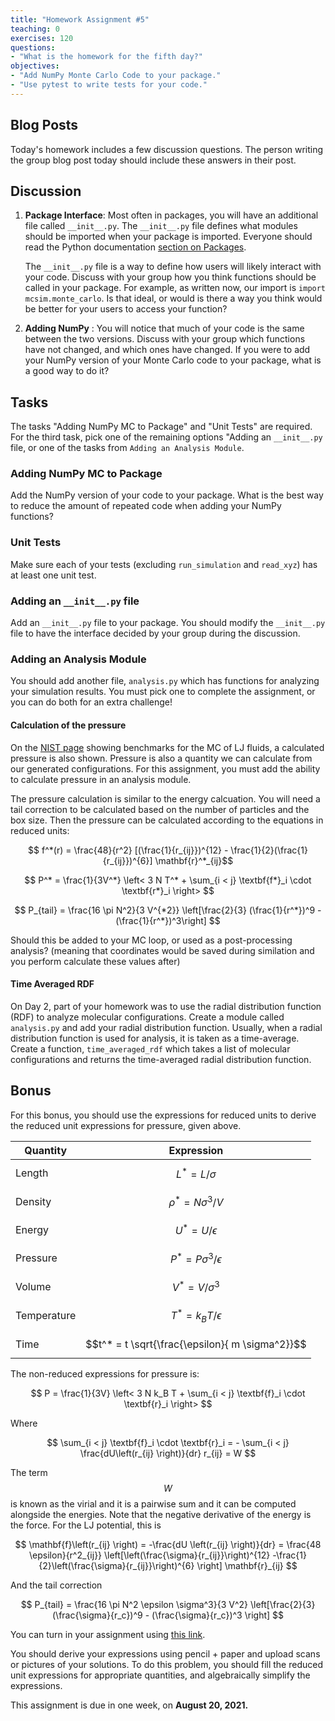 ```yaml
---
title: "Homework Assignment #5"
teaching: 0
exercises: 120
questions:
- "What is the homework for the fifth day?"
objectives:
- "Add NumPy Monte Carlo Code to your package."
- "Use pytest to write tests for your code."
---
```



<script type="text/javascript" async
  src="https://cdnjs.cloudflare.com/ajax/libs/mathjax/2.7.7/MathJax.js?config=TeX-MML-AM_CHTML">
</script>
  
  
## Blog Posts
Today's homework includes a few discussion questions. 
The person writing the group blog post today should include these answers in their post.

## Discussion

1. **Package Interface**: Most often in packages, you will have an additional file called `__init__.py`. 
The `__init__.py` file defines what modules should be imported when your package is imported.
Everyone should read the Python documentation [section on Packages](https://docs.python.org/3/tutorial/modules.html#packages). 

    The `__init__.py` file is a way to define how users will likely interact with your code. 
    Discuss with your group how you think functions should be called in your package.
    For example, as written now, our import is `import mcsim.monte_carlo`. 
    Is that ideal, or would is there a way you think would be better for your users to access your function?

1. **Adding NumPy** : You will notice that much of your code is the same between the two versions.
    Discuss with your group which functions have not changed, and which ones have changed.
    If you were to add your NumPy version of your Monte Carlo code to your package, what is a good way to do it? 

## Tasks

The tasks "Adding NumPy MC to Package" and "Unit Tests" are required. 
For the third task, pick one of the remaining options "Adding an `__init__.py` file, or one of the tasks 
from `Adding an Analysis Module`.

### Adding NumPy MC to Package

Add the NumPy version of your code to your package. 
What is the best way to reduce the amount of repeated code when adding your NumPy functions?

### Unit Tests
Make sure each of your tests (excluding `run_simulation` and `read_xyz`) has at least one unit test. 

### Adding an `__init__.py` file
Add an `__init__.py` file to your package. 
You should modify the `__init__.py` file to have the interface decided by your group during the discussion.


### Adding an Analysis Module

You should add another file, `analysis.py` which has functions for analyzing your simulation results.
You must pick one to complete the assignment, or you can do both for an extra challenge!

#### Calculation of the pressure

On the [NIST page](https://mmlapps.nist.gov/srs/LJ_PURE/mc.htm) showing benchmarks for the MC of LJ fluids, 
a calculated pressure is also shown. 
Pressure is also a quantity we can calculate from our generated configurations.
For this assignment, you must add the ability to calculate pressure in an analysis module.

The pressure calculation is similar to the energy calcuation.
You will need a tail correction to be calculated based on the number of particles and the box size.
Then the pressure can be calculated according to the equations in reduced units:

$$ f^*(r) = \frac{48}{r^2} [(\frac{1}{r_{ij}})^{12} - \frac{1}{2}(\frac{1}{r_{ij}})^{6}] \mathbf{r}^*_{ij}$$

$$ 
P^* = \frac{1}{3V^*} \left< 3 N T^* + \sum_{i < j} \textbf{f*}_i \cdot \textbf{r*}_i  \right>
$$



$$
P_{tail} = \frac{16 \pi N^2}{3 V^{*2}} \left[\frac{2}{3} (\frac{1}{r^*})^9 - (\frac{1}{r^*})^3\right] 
$$

Should this be added to your MC loop, or used as a post-processing analysis? (meaning that coordinates would be saved during similation and you perform calculate these values after)


#### Time Averaged RDF
On Day 2, part of your homework was to use the radial distribution function (RDF) to analyze molecular configurations.
Create a module called `analysis.py` and add your radial distribution function.
Usually, when a radial distribution function is used for analysis, it is taken as a time-average.
Create a function, `time_averaged_rdf` which takes a list of molecular configurations and returns the time-averaged radial distribution function.

## Bonus

For this bonus, you should use the expressions for reduced units to derive the reduced unit expressions for pressure, given above.

Quantity    | Expression
------------|------------
Length      | $$L^*=L / \sigma$$
Density     | $$\rho^* = N \sigma^3 / V$$
Energy      | $$U^* = U / \epsilon$$
Pressure    | $$P^* = P \sigma^3 / \epsilon$$
Volume      | $$V^* = V / \sigma^3 $$
Temperature | $$T^* = k_{B} T / \epsilon $$
Time        | $$t^* = t \sqrt{\frac{\epsilon}{ m \sigma^2}}$$

The non-reduced expressions for pressure is:

$$
	P = \frac{1}{3V} \left< 3 N k_B T + \sum_{i < j} \textbf{f}_i \cdot \textbf{r}_i  \right>
$$

Where 

$$
	\sum_{i < j} \textbf{f}_i \cdot \textbf{r}_i = - \sum_{i < j} \frac{dU\left(r_{ij} \right)}{dr} r_{ij} = W
$$

The term $$W$$ is known as the virial and it is a pairwise sum and it can be computed 
alongside the energies. Note that the negative derivative of the energy is the force. 
For the LJ potential, this is

$$
	\mathbf{f}\left(r_{ij} \right) = -\frac{dU \left(r_{ij} \right)}{dr} = \frac{48 \epsilon}{r^2_{ij}} \left[\left(\frac{\sigma}{r_{ij}}\right)^{12} -\frac{1}{2}\left(\frac{\sigma}{r_{ij}}\right)^{6} \right] \mathbf{r}_{ij}
$$

And the tail correction

$$
P_{tail} = \frac{16 \pi N^2 \epsilon \sigma^3}{3 V^2} 
\left[\frac{2}{3} (\frac{\sigma}{r_c})^9 - (\frac{\sigma}{r_c})^3 \right]
$$

You can turn in your assignment using [this link](https://classroom.github.com/a/GadiK1os).

You should derive your expressions using pencil + paper and upload scans or pictures of your solutions.
To do this problem, you should fill the reduced unit expressions for appropriate quantities, and algebraically simplify the expressions.

This assignment is due in one week, on **August 20, 2021.**

